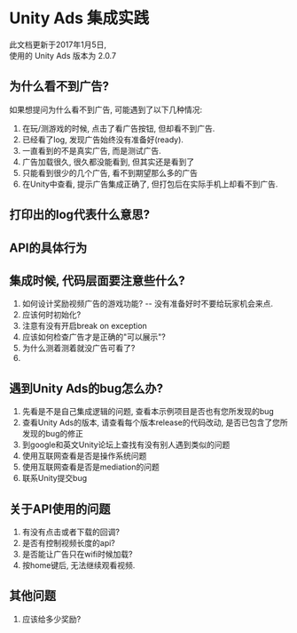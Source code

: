 # Unity Ads 集成实践

此文档更新于2017年1月5日,<br>
使用的 Unity Ads 版本为 2.0.7


## 为什么看不到广告?
如果想提问为什么看不到广告, 可能遇到了以下几种情况:<br>
1. 在玩/测游戏的时候, 点击了看广告按钮, 但却看不到广告. 
2. 已经看了log, 发现广告始终没有准备好(ready).
3. 一直看到的不是真实广告, 而是测试广告.
4. 广告加载很久, 很久都没能看到, 但其实还是看到了
5. 只能看到很少的几个广告, 看不到期望那么多的广告
6. 在Unity中查看, 提示广告集成正确了, 但打包后在实际手机上却看不到广告.

## 打印出的log代表什么意思?


## API的具体行为


## 集成时候, 代码层面要注意些什么?
1. 如何设计奖励视频广告的游戏功能? -- 没有准备好时不要给玩家机会来点.
2. 应该何时初始化? 
3. 注意有没有开启break on exception
4. 应该如何检查广告才是正确的"可以展示"?
5. 为什么测着测着就没广告可看了?
6. 

## 遇到Unity Ads的bug怎么办?
1. 先看是不是自己集成逻辑的问题, 查看本示例项目是否也有您所发现的bug
2. 查看Unity Ads的版本, 请查看每个版本release的代码改动, 是否已包含了您所发现的bug的修正
3. 到google和英文Unity论坛上查找有没有别人遇到类似的问题
4. 使用互联网查看是否是操作系统问题
5. 使用互联网查看是否是mediation的问题
6. 联系Unity提交bug

## 关于API使用的问题
1. 有没有点击或者下载的回调?
2. 是否有控制视频长度的api?
3. 是否能让广告只在wifi时候加载?
4. 按home键后, 无法继续观看视频.


## 其他问题
1. 应该给多少奖励?